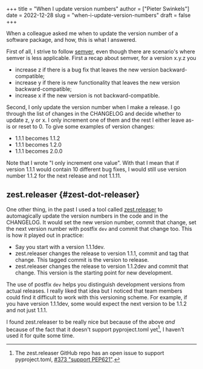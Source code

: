 +++
title = "When I update version numbers"
author = ["Pieter Swinkels"]
date = 2022-12-28
slug = "when-i-update-version-numbers"
draft = false
+++

When a colleague asked me when to update the version number of a software
package, and how, this is what I answered.

First of all, I strive to follow [semver](https://semver.org/), even though there are scenario's where
semver is less applicable. First a recap about semver, for a version x.y.z you

-   increase z if there is a bug fix that leaves the new version backward-compatible;
-   increase y if there is new functionality that leaves the new version backward-compatible;
-   increase x if the new version is not backward-compatible.

Second, I only update the version number when I make a release. I go through the
list of changes in the CHANGELOG and decide whether to update z, y or x. I only
increment one of them and the rest I either leave as-is or reset to 0. To give
some examples of version changes:

-   1.1.1 becomes 1.1.2
-   1.1.1 becomes 1.2.0
-   1.1.1 becomes 2.0.0

Note that I wrote "I only increment one value". With that I mean that if version
1.1.1 would contain 10 different bug fixes, I would still use version number
1.1.2 for the next release and not 1.1.11.


## zest.releaser {#zest-dot-releaser}

One other thing, in the past I used a tool called [zest.releaser](https://zestreleaser.readthedocs.io/en/latest/) to automagically
update the version numbers in the code and in the CHANGELOG. It would set the
new version number, commit that change, set the next version number with postfix
`dev` and commit that change too. This is how it played out in practice:

-   Say you start with a version 1.1.1dev.
-   zest.releaser changes the release to version 1.1.1, commit and tag that
    change. This tagged commit is the version to release.
-   zest.releaser changes the release to version 1.1.2dev and commit that change.
    This version is the starting point for new development.

The use of postfix `dev` helps you distinguish development versions from actual
releases. I really liked that idea but I noticed that team members could find it
difficult to work with this versioning scheme. For example, if you have version
1.1.1dev, some would expect the next version to be 1.1.2 and not just 1.1.1.

I found zest.releaser to be really nice but because of the above _and_ because
of the fact that it doesn't support pyproject.toml yet[^fn:1], I haven't used it for
quite some time.

[^fn:1]: The zest.releaser GitHub repo has an open issue to support
    pyproject.toml, [#373 "support PEP621"](https://github.com/zestsoftware/zest.releaser/issues/373).
